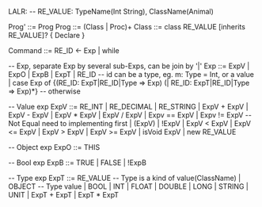 LALR:
-- RE_VALUE: TypeName(Int String), ClassName(Animal)

Prog'   ::= Prog
Prog    ::= (Class | Proc)+
Class   ::= class RE_VALUE [inherits RE_VALUE]? { Declare }

Command ::= RE_ID <- Exp
        |   while 

-- Exp, separate Exp by several sub-Exps, can be join by '|'
Exp     ::= ExpV
        |   ExpO
        |   ExpB
        |   ExpT
        |   RE_ID       -- id can be a type, eg. m: Type = Int, or a value
        |   case Exp of {(RE_ID: ExpT|RE_ID|Type => Exp) (| RE_ID: ExpT|RE_ID|Type => Exp)*}    -- otherwise

-- Value exp
ExpV    ::= RE_INT
        |   RE_DECIMAL
        |   RE_STRING
        |   ExpV + ExpV
        |   ExpV - ExpV
        |   ExpV * ExpV
        |   ExpV / ExpV
        |   Expv == ExpV
        |   Expv != ExpV   -- Not Equal need to implementing first
        |   (ExpV)
        |   !ExpV
        |   ExpV < ExpV
        |   ExpV <= ExpV
        |   ExpV > ExpV
        |   ExpV >= ExpV
        |   isVoid ExpV
        |   new RE_VALUE

           
-- Object exp
ExpO    ::= THIS

-- Bool exp
ExpB    ::= TRUE
        |   FALSE
        |   !ExpB

-- Type exp
ExpT    ::= RE_VALUE    -- Type is a kind of value(ClassName)
        |   OBJECT      -- Type value
        |   BOOL
        |   INT
        |   FLOAT
        |   DOUBLE
        |   LONG
        |   STRING
        |   UNIT
        |   ExpT + ExpT
        |   ExpT * ExpT

